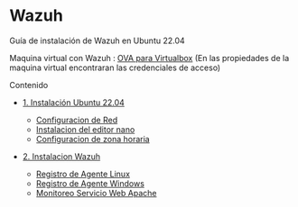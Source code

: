 # Wazuh
Guía de instalación de Wazuh en Ubuntu 22.04

Maquina virtual con Wazuh : [OVA para Virtualbox](https://bit.ly/3LiwX7n) (En las propiedades de la maquina virtual encontraran las credenciales de acceso)

Contenido

- [1. Instalación Ubuntu 22.04](https://github.com/hernandopena/Wazuh/blob/8b5a842f93e32905abadc5e62e44f77e542f0382/1.%20Instalaci%C3%B3n%20Ubuntu%2022.04/README.md)
  - [Configuracion de Red](https://github.com/hernandopena/Wazuh/blob/8b5a842f93e32905abadc5e62e44f77e542f0382/1.%20Instalaci%C3%B3n%20Ubuntu%2022.04/Configuracion_Red.md)
  - [Instalacion del editor nano](https://github.com/hernandopena/Wazuh/blob/8b5a842f93e32905abadc5e62e44f77e542f0382/1.%20Instalaci%C3%B3n%20Ubuntu%2022.04/Instalacion_nano.md)
  - [Configuracion de zona horaria](https://github.com/hernandopena/Wazuh/blob/8b5a842f93e32905abadc5e62e44f77e542f0382/1.%20Instalaci%C3%B3n%20Ubuntu%2022.04/Configuracion_zona_horaria.md)

- [2. Instalacion Wazuh](https://github.com/hernandopena/Wazuh/blob/690d5564c2212df7776f7d2ac8c14ac4fdc7cbb5/2.%20Instalacion%20Wazuh/README.md)
  - [Registro de Agente Linux](https://github.com/hernandopena/Wazuh/blob/8b5a842f93e32905abadc5e62e44f77e542f0382/2.%20Instalacion%20Wazuh/Registro_Agente_Linux.md)
  - [Registro de Agente Windows](https://github.com/hernandopena/Wazuh/blob/8b5a842f93e32905abadc5e62e44f77e542f0382/2.%20Instalacion%20Wazuh/Registro_Agente_Windows.md)
  - [Monitoreo Servicio Web Apache](https://github.com/hernandopena/Wazuh/blob/8b5a842f93e32905abadc5e62e44f77e542f0382/2.%20Instalacion%20Wazuh/Monitoreo_Servicio_Web_Apache.md)
